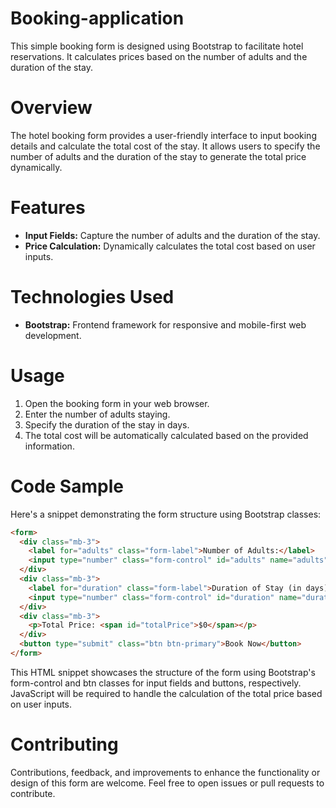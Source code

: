 # Booking-application
This simple booking form is designed using Bootstrap to facilitate hotel reservations. It calculates prices based on the number of adults and the duration of the stay.

# Overview
The hotel booking form provides a user-friendly interface to input booking details and calculate the total cost of the stay. It allows users to specify the number of adults and the duration of the stay to generate the total price dynamically.

# Features
*   **Input Fields:** Capture the number of adults and the duration of the stay.
*   **Price Calculation:** Dynamically calculates the total cost based on user inputs.

# Technologies Used
*   **Bootstrap:** Frontend framework for responsive and mobile-first web development.

# Usage
1.  Open the booking form in your web browser.
2.  Enter the number of adults staying.
3.  Specify the duration of the stay in days.
4.  The total cost will be automatically calculated based on the provided information.

# Code Sample
Here's a snippet demonstrating the form structure using Bootstrap classes:
```html
<form>
  <div class="mb-3">
    <label for="adults" class="form-label">Number of Adults:</label>
    <input type="number" class="form-control" id="adults" name="adults" min="1" required>
  </div>
  <div class="mb-3">
    <label for="duration" class="form-label">Duration of Stay (in days):</label>
    <input type="number" class="form-control" id="duration" name="duration" min="1" required>
  </div>
  <div class="mb-3">
    <p>Total Price: <span id="totalPrice">$0</span></p>
  </div>
  <button type="submit" class="btn btn-primary">Book Now</button>
</form>
```
This HTML snippet showcases the structure of the form using Bootstrap's form-control and btn classes for input fields and buttons, respectively. JavaScript will be required to handle the calculation of the total price based on user inputs.

# Contributing
Contributions, feedback, and improvements to enhance the functionality or design of this form are welcome. Feel free to open issues or pull requests to contribute.
